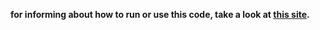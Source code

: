 **for informing about how to run or use this code, take a look at [this site](https://nextjs.org/learn/basics/deploying-nextjs-app).**
